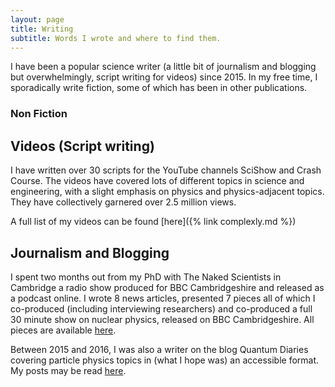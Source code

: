 ```yaml
---
layout: page
title: Writing
subtitle: Words I wrote and where to find them.
---
```


I have been a popular science writer (a little bit of journalism and blogging but overwhelmingly, script writing for videos) since 2015. In my free time, I sporadically write fiction, some of which has been in other publications.

### Non Fiction

## Videos (Script writing)

I have written over 30 scripts for the YouTube channels SciShow and Crash Course. The videos have covered lots of different topics in science and engineering, with a slight emphasis on physics and physics-adjacent topics. They have collectively garnered over 2.5 million views.

A full list of my videos can be found [here]({% link complexly.md %})

## Journalism and Blogging

I spent two months out from my PhD with The Naked Scientists in Cambridge a radio show produced for BBC Cambridgeshire and released as a podcast online. I wrote 8 news articles, presented 7 pieces all of which I co-produced (including interviewing researchers) and co-produced a full 30 minute show on nuclear physics, released on BBC Cambridgeshire. All pieces are available [here](https://www.thenakedscientists.com/users/ricky-nathvani).

Between 2015 and 2016, I was also a writer on the blog Quantum Diaries covering particle physics topics in (what I hope was) an accessible format. My posts may be read [here](https://www.quantumdiaries.org/author/rnathvani/).

